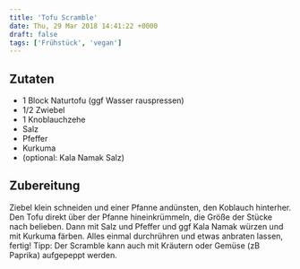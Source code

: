 ```yaml
---
title: 'Tofu Scramble'
date: Thu, 29 Mar 2018 14:41:22 +0000
draft: false
tags: ['Frühstück', 'vegan']
---
```


Zutaten
-------

*   1 Block Naturtofu (ggf Wasser rauspressen)
*   1/2 Zwiebel
*   1 Knoblauchzehe
*   Salz
*   Pfeffer
*   Kurkuma
*   (optional: Kala Namak Salz)

Zubereitung
-----------

Ziebel klein schneiden und einer Pfanne andünsten, den Koblauch hinterher. Den Tofu direkt über der Pfanne hineinkrümmeln, die Größe der Stücke nach belieben. Dann mit Salz und Pfeffer und ggf Kala Namak würzen und mit Kurkuma färben. Alles einmal durchrühren und etwas anbraten lassen, fertig! Tipp: Der Scramble kann auch mit Kräutern oder Gemüse (zB Paprika) aufgepeppt werden.